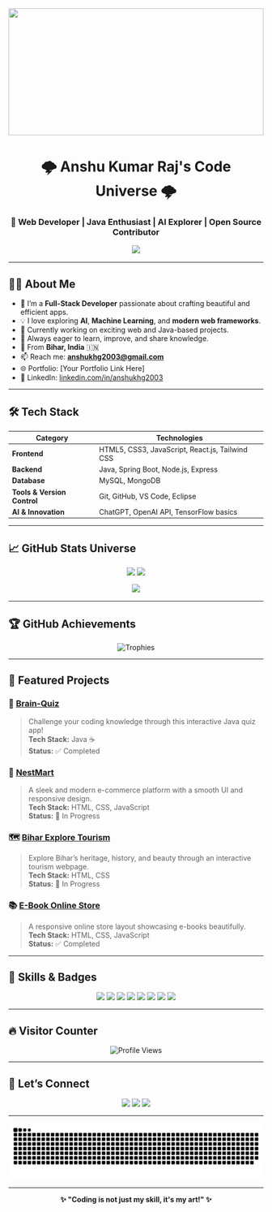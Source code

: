 <!--
💫 Welcome to Anshu Kumar Raj's GitHub Profile
-->

<div align="center">
  <img src="https://media.giphy.com/media/3o7btPCcdNniyf0ArS/giphy.gif" width="100%" height="250px">
</div>

<h1 align="center">🌩️ Anshu Kumar Raj's Code Universe 🌩️</h1>
<h3 align="center">🚀 Web Developer | Java Enthusiast | AI Explorer | Open Source Contributor</h3>

<p align="center">
  <img src="https://readme-typing-svg.demolab.com?font=Fira+Code&size=25&pause=1000&color=00FF88&center=true&vCenter=true&width=800&lines=Hey+there!+I'm+Anshu+Kumar+Raj;A+Full-Stack+Developer+from+India;Loves+Java,+JavaScript,+React+and+AI+✨;Always+learning+new+tech+🚀"/>
</p>

---

## 🧑‍💻 About Me

- 🌟 I’m a **Full-Stack Developer** passionate about crafting beautiful and efficient apps.  
- 💡 I love exploring **AI**, **Machine Learning**, and **modern web frameworks**.  
- 💼 Currently working on exciting web and Java-based projects.  
- 🧠 Always eager to learn, improve, and share knowledge.  
- 📍 From **Bihar, India** 🇮🇳  
- 📫 Reach me: **[anshukhg2003@gmail.com](mailto:anshukhg2003@gmail.com)**  
- 🌐 Portfolio: [Your Portfolio Link Here]  
- 💼 LinkedIn: [linkedin.com/in/anshukhg2003](https://linkedin.com/in/anshukhg2003)

---

## 🛠️ Tech Stack

| **Category** | **Technologies** |
|---------------|------------------|
| **Frontend** | HTML5, CSS3, JavaScript, React.js, Tailwind CSS |
| **Backend** | Java, Spring Boot, Node.js, Express |
| **Database** | MySQL, MongoDB |
| **Tools & Version Control** | Git, GitHub, VS Code, Eclipse |
| **AI & Innovation** | ChatGPT, OpenAI API, TensorFlow basics |

---

## 📈 GitHub Stats Universe

<p align="center">
  <img src="https://github-readme-stats.vercel.app/api?username=anshukhg2003&show_icons=true&theme=radical&hide_border=true&bg_color=0d1117&title_color=00ff88&text_color=ffffff" height="165px" />
  <img src="https://github-readme-streak-stats.herokuapp.com/?user=anshukhg2003&theme=radical&hide_border=true&background=0d1117&stroke=00ff88&ring=00ff88&fire=00ff88&currStreakNum=00ff88&sideNums=00ff88" height="165px" />
</p>

<p align="center">
  <img src="https://github-readme-stats.vercel.app/api/top-langs/?username=anshukhg2003&layout=compact&theme=radical&hide_border=true&bg_color=0d1117&title_color=00ff88&text_color=ffffff" height="165px" />
</p>

---

## 🏆 GitHub Achievements

<p align="center">
  <img src="https://github-profile-trophy.vercel.app/?username=anshukhg2003&theme=radical&no-frame=true&margin-w=15&column=4" alt="Trophies" />
</p>

---

## 🚀 Featured Projects

### 🧠 [Brain-Quiz](https://github.com/anshukhg2003/Brain-Quiz)
> Challenge your coding knowledge through this interactive Java quiz app!  
**Tech Stack:** Java ☕  
**Status:** ✅ Completed  

### 🛒 [NestMart](https://github.com/anshukhg2003/NestMart)
> A sleek and modern e-commerce platform with a smooth UI and responsive design.  
**Tech Stack:** HTML, CSS, JavaScript  
**Status:** 🚧 In Progress  

### 🗺️ [Bihar Explore Tourism](https://github.com/anshukhg2003/Bihar-Explore-Tourism)
> Explore Bihar’s heritage, history, and beauty through an interactive tourism webpage.  
**Tech Stack:** HTML, CSS  
**Status:** 🚧 In Progress  

### 📚 [E-Book Online Store](https://github.com/anshukhg2003/E-Book-Online-Store-Website)
> A responsive online store layout showcasing e-books beautifully.  
**Tech Stack:** HTML, CSS, JavaScript  
**Status:** ✅ Completed  

---

## 🧩 Skills & Badges

<p align="center">
  <img src="https://img.shields.io/badge/-JavaScript-F7DF1E?logo=javascript&logoColor=black&style=for-the-badge" />
  <img src="https://img.shields.io/badge/-React-61DAFB?logo=react&logoColor=black&style=for-the-badge" />
  <img src="https://img.shields.io/badge/-Java-007396?logo=java&logoColor=white&style=for-the-badge" />
  <img src="https://img.shields.io/badge/-HTML-E34F26?logo=html5&logoColor=white&style=for-the-badge" />
  <img src="https://img.shields.io/badge/-CSS-1572B6?logo=css3&logoColor=white&style=for-the-badge" />
  <img src="https://img.shields.io/badge/-Git-F05032?logo=git&logoColor=white&style=for-the-badge" />
  <img src="https://img.shields.io/badge/-GitHub-181717?logo=github&logoColor=white&style=for-the-badge" />
  <img src="https://img.shields.io/badge/-AI-FF6F61?logo=artificial-intelligence&logoColor=white&style=for-the-badge" />
</p>

---

## 🔥 Visitor Counter

<p align="center">
  <img src="https://komarev.com/ghpvc/?username=anshukhg2003&style=for-the-badge&color=brightgreen" alt="Profile Views" />
</p>

---

## 💬 Let’s Connect

<p align="center">
  <a href="mailto:anshukhg2003@gmail.com"><img src="https://img.shields.io/badge/-Email-D14836?logo=gmail&logoColor=white&style=for-the-badge"></a>
  <a href="https://linkedin.com/in/anshukhg2003"><img src="https://img.shields.io/badge/-LinkedIn-0077B5?logo=linkedin&logoColor=white&style=for-the-badge"></a>
  <a href="https://github.com/anshukhg2003"><img src="https://img.shields.io/badge/-GitHub-181717?logo=github&logoColor=white&style=for-the-badge"></a>
</p>

---

<div align="center">
  <img src="https://github.com/Platane/snk/raw/output/github-contribution-grid-snake.svg" alt="snake animation" />
</div>

---

<p align="center">
  <b>✨ "Coding is not just my skill, it's my art!" ✨</b>
</p>
